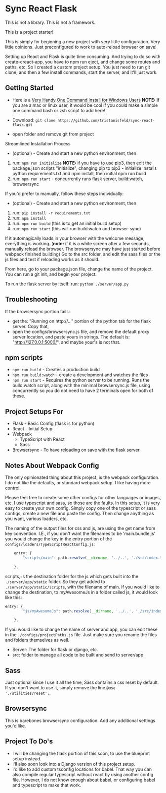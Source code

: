 # Sync React Flask
This is not a library. This is not a framework.

This is a project starter!

This is simply for beginning a new project with very little configuration.
Very little opinions. Just preconfigured to work to auto-reload browser on save!

Setting up React and Flask is quite time consuming. And trying to do so with create-creact-app, you have to npm run eject, and change some routes and paths, etc. So I created a custom project setup. You just need to run git clone, and then a few install commands, start the server, and it'll just work.


## Getting Started

- Here is a [Very Handy One Command Install for Windows Users](./docs/installation/powershellScripts.md)
**NOTE:** If you are a mac or linux user, it would be cool if you could make a simple one command bash or zsh script to add here!

- Download: `git clone https://github.com/tristanisfeld/sync-react-flask.git`
- open folder and remove git from project

Streamlined Installation Process
* (optional) - Create and start a new python environment, then
1. run: `npm run initialize` **NOTE:** if you have to use pip3, then edit the package.json scripts "initialize", changing pip to pip3 - initialize installs python requirements.txt and npm install, then initial npm run build
2. run: `npm run start` - concurrently runs flask server, build:watch, browsersync



If you'd prefer to manually, follow these steps individually:
* (optional) - Create and start a new python environment, then
1. run: `pip install -r requirements.txt`
2. run: `npm install`
3. run: `npm run build` (this is to get an initial build setup)
4. run: `npm run start` (this will run build:watch and browser-sync)


  
If it automagically loads in your browser with the welcome message, everything is working. (**note:** if it is a white screen after a few seconds, manually reload the browser. The browsersync may have just started before webpack finished building)
Go to the src folder, and edit the sass files or the js files and test if reloading works as it should.

From here, go to your package.json file, change the name of the project.
You can run a git init, and begin your project.

To run the flask server by itself:
run: `python ./server/app.py`


## Troubleshooting
If the browsersync portion fails:
- get the: "Running on http://..." portion of the python tab for the flask server. Copy that,
- open the configs/browsersync.js file, and remove the default proxy server location, and paste yours in strings.
The default is: "http://127.0.0.1:5000/", and maybe your's is not that.


## npm scripts
- `npm run build` - Creates a production build
- `npm run build:watch` - create a development and watches the files
- `npm run start` - Requires the python server to be running. Runs the build:watch script, along with the minimal browsersync.js file, using concurrently so you do not need to have 2 terminals open for both of these. 

## Project Setups For
- Flask - Basic Config (flask is for python)
- React - Initial Setup
- Webpack
  - TypeScript with React
  - Sass
- Browsersync - To have reloading on save with the flask server


## Notes About Webpack Config
The only opinionated thing about this project, is the webpack configuration. I do not like the defaults, or standard webpack setup. I like having more control.

Please feel free to create some other configs for other languages or images, etc. I use typescript and sass, so those are the faults. In this setup, it is very easy to create your own config. Simply copy one of the typescript or sass configs, create a new file and paste the config. Then change anything as you want, various loaders, etc.

The naming of the output files for css and js, are using the get name from key convention. I.E., if you don't want the filenames to be 'main.bundle.js' you would change the key in the entry portion of the `configs/loaders/TypeScriptReactConfig.js`:

```Javascript
    entry: {
        "scripts/main": path.resolve(__dirname, '../..', './src/index.tsx')

    },
```

scripts, is the destination folder for the js which gets built into the `./server/app/static` folder. So they get added to `./server/app/static/scripts`, with the filename of main. If you would like to change the destination, to myAwesomeJs in a folder called js, it would look like this:

```Javascript
entry: {
        "js/myAwesomeJs": path.resolve(__dirname, '../..', './src/index.tsx')

    },
```


If you would like to change the name of server and app, you can edit these in the `./configs/projectPaths.js` file. Just make sure you rename the files and folders themselves as well.


- Server: The folder for flask or django, etc.
- src: folder to manage all code to be built and send to server/app

## Sass
Just optional since I use it all the time, Sass contains a css reset by default. If you don't want to use it, simply remove the line `@use './utilities/reset';`.


## Browsersync
This is barebones  browsersync configuration. Add any additional settings you'd like.



## Project To Do's
- I will be changing the flask portion of this soon, to use the blueprint setup instead.
- I'll also soon look into a Django version of this project setup.
- I'd like to add custom tsconfig locations for babel. That way you can also compile regular typescript without react by using another config file. However, I do not know enough about babel, or configuring babel and typescript to make that work.
